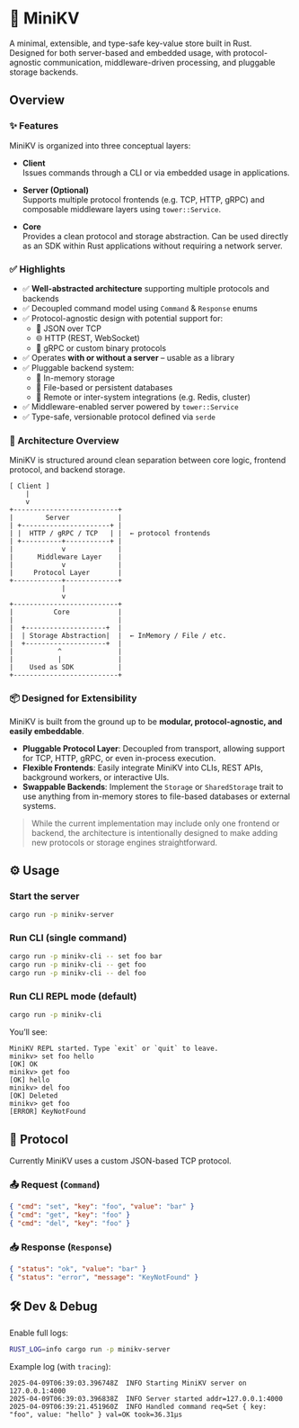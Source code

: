 # 🧠 MiniKV

A minimal, extensible, and type-safe key-value store built in Rust.  
Designed for both server-based and embedded usage, with protocol-agnostic communication, middleware-driven processing, and pluggable storage backends.

## Overview

### ✨ Features

MiniKV is organized into three conceptual layers:

- **Client**  
  Issues commands through a CLI or via embedded usage in applications.

- **Server (Optional)**  
  Supports multiple protocol frontends (e.g. TCP, HTTP, gRPC) and composable middleware layers using `tower::Service`.

- **Core**  
  Provides a clean protocol and storage abstraction. Can be used directly as an SDK within Rust applications without requiring a network server.

### ✅ Highlights

- ✅ **Well-abstracted architecture** supporting multiple protocols and backends
- ✅ Decoupled command model using `Command` & `Response` enums
- ✅ Protocol-agnostic design with potential support for:
  - 🧩 JSON over TCP
  - 🌐 HTTP (REST, WebSocket)
  - 🔗 gRPC or custom binary protocols
- ✅ Operates **with or without a server** – usable as a library
- ✅ Pluggable backend system:
  - 🧠 In-memory storage
  - 💾 File-based or persistent databases
  - 🌉 Remote or inter-system integrations (e.g. Redis, cluster)
- ✅ Middleware-enabled server powered by `tower::Service`
- ✅ Type-safe, versionable protocol defined via `serde`

### 🧩 Architecture Overview

MiniKV is structured around clean separation between core logic, frontend protocol, and backend storage.

```
[ Client ]
    |
    v
+--------------------------+
|        Server            |
| +----------------------+ |
| |  HTTP / gRPC / TCP   | |  ← protocol frontends
| +----------+-----------+ |
|            v             |
|      Middleware Layer    |
|            v             |
|     Protocol Layer       |
+------------+-------------+
             |
             v
+--------------------------+
|          Core            |
|                          |
|  +--------------------+  |
|  | Storage Abstraction|  |  ← InMemory / File / etc.
|  +--------------------+  |
|           ^              |
|           |              |
|    Used as SDK           |
+--------------------------+
```

### 📦 Designed for Extensibility

MiniKV is built from the ground up to be **modular, protocol-agnostic, and easily embeddable**.

- **Pluggable Protocol Layer**: Decoupled from transport, allowing support for TCP, HTTP, gRPC, or even in-process execution.
- **Flexible Frontends**: Easily integrate MiniKV into CLIs, REST APIs, background workers, or interactive UIs.
- **Swappable Backends**: Implement the `Storage` or `SharedStorage` trait to use anything from in-memory stores to file-based databases or external systems.

> While the current implementation may include only one frontend or backend, the architecture is intentionally designed to make adding new protocols or storage engines straightforward.

## ⚙️ Usage

### Start the server

```bash
cargo run -p minikv-server
```

### Run CLI (single command)

```bash
cargo run -p minikv-cli -- set foo bar
cargo run -p minikv-cli -- get foo
cargo run -p minikv-cli -- del foo
```

### Run CLI REPL mode (default)

```bash
cargo run -p minikv-cli
```

You’ll see:

```
MiniKV REPL started. Type `exit` or `quit` to leave.
minikv> set foo hello
[OK] OK
minikv> get foo
[OK] hello
minikv> del foo
[OK] Deleted
minikv> get foo
[ERROR] KeyNotFound
```


## 📡 Protocol

Currently MiniKV uses a custom JSON-based TCP protocol.

### 📤 Request (`Command`)

```json
{ "cmd": "set", "key": "foo", "value": "bar" }
{ "cmd": "get", "key": "foo" }
{ "cmd": "del", "key": "foo" }
```

### 📥 Response (`Response`)

```json
{ "status": "ok", "value": "bar" }
{ "status": "error", "message": "KeyNotFound" }
```


## 🛠️ Dev & Debug

Enable full logs:

```bash
RUST_LOG=info cargo run -p minikv-server
```

Example log (with `tracing`):

```
2025-04-09T06:39:03.396748Z  INFO Starting MiniKV server on 127.0.0.1:4000
2025-04-09T06:39:03.396838Z  INFO Server started addr=127.0.0.1:4000
2025-04-09T06:39:21.451960Z  INFO Handled command req=Set { key: "foo", value: "hello" } val=OK took=36.31µs
```
